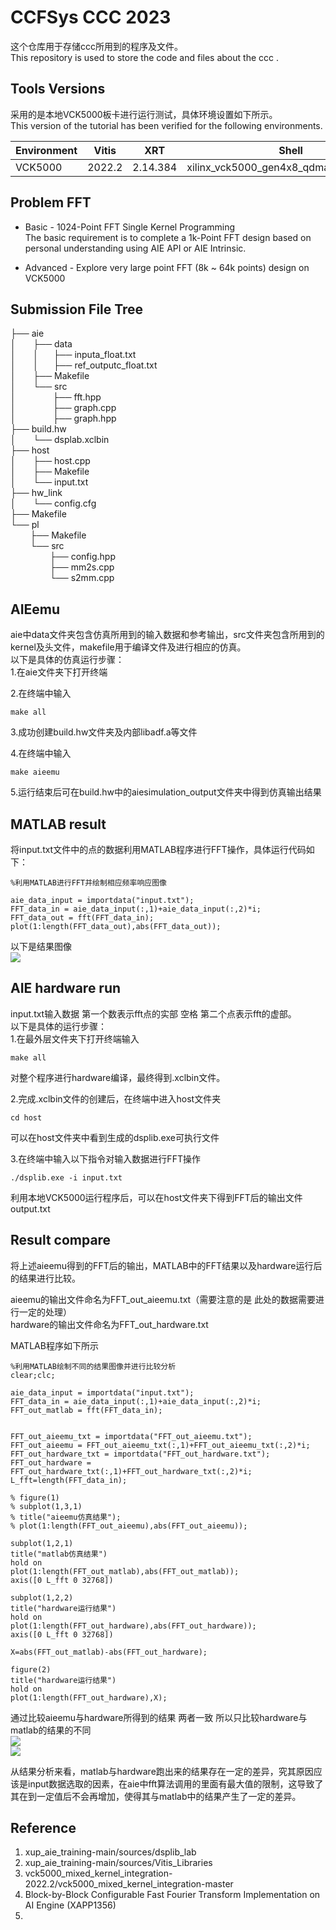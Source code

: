 # CCFSys CCC 2023
这个仓库用于存储ccc所用到的程序及文件。  
This repository is used to store the code and files about the ccc .   

## Tools Versions  
采用的是本地VCK5000板卡进行运行测试，具体环境设置如下所示。  
This version of the tutorial has been verified for the following environments. 

| Environment  | Vitis   |    XRT   | Shell | Notes |
|--------------|---------|----------|-------|-------|
| VCK5000      | 2022.2  | 2.14.384  | xilinx_vck5000_gen4x8_qdma_2_202220_1|  |  

## Problem FFT  
- Basic - 1024-Point FFT Single Kernel Programming  
 The basic requirement is to complete a 1k-Point FFT design based on personal understanding using AIE API or AIE Intrinsic.
 
- Advanced - Explore very large point FFT (8k ~ 64k points) design on VCK5000

## Submission File Tree  
├── aie  
│ &nbsp;&nbsp;&nbsp;&nbsp;&nbsp;&nbsp;├── data  
│ &nbsp;&nbsp;&nbsp;&nbsp;&nbsp;&nbsp;│&nbsp;&nbsp;&nbsp;&nbsp;&nbsp;&nbsp;├── inputa_float.txt  
│ &nbsp;&nbsp;&nbsp;&nbsp;&nbsp;&nbsp;│&nbsp;&nbsp;&nbsp;&nbsp;&nbsp;&nbsp;├── ref_outputc_float.txt  
│ &nbsp;&nbsp;&nbsp;&nbsp;&nbsp;&nbsp;├── Makefile  
│ &nbsp;&nbsp;&nbsp;&nbsp;&nbsp;&nbsp;└── src  
│ &nbsp;&nbsp;&nbsp;&nbsp;&nbsp;&nbsp;&nbsp;&nbsp;&nbsp;&nbsp;&nbsp;&nbsp;&nbsp;&nbsp;├── fft.hpp  
│ &nbsp;&nbsp;&nbsp;&nbsp;&nbsp;&nbsp;&nbsp;&nbsp;&nbsp;&nbsp;&nbsp;&nbsp;&nbsp;&nbsp;├── graph.cpp  
│ &nbsp;&nbsp;&nbsp;&nbsp;&nbsp;&nbsp;&nbsp;&nbsp;&nbsp;&nbsp;&nbsp;&nbsp;&nbsp;&nbsp;├── graph.hpp  
├── build.hw   
│ &nbsp;&nbsp;&nbsp;&nbsp;&nbsp;&nbsp;└── dsplab.xclbin  
├── host  
│ &nbsp;&nbsp;&nbsp;&nbsp;&nbsp;&nbsp;├── host.cpp  
│ &nbsp;&nbsp;&nbsp;&nbsp;&nbsp;&nbsp;├── Makefile  
│ &nbsp;&nbsp;&nbsp;&nbsp;&nbsp;&nbsp;└── input.txt  
├── hw_link  
│ &nbsp;&nbsp;&nbsp;&nbsp;&nbsp;&nbsp;└── config.cfg  
├── Makefile  
└── pl  
 &nbsp;&nbsp;&nbsp;&nbsp;&nbsp;&nbsp;&nbsp;&nbsp;├── Makefile  
 &nbsp;&nbsp;&nbsp;&nbsp;&nbsp;&nbsp;&nbsp;&nbsp;└── src  
 &nbsp;&nbsp;&nbsp;&nbsp;&nbsp;&nbsp;&nbsp;&nbsp;&nbsp;&nbsp;&nbsp;&nbsp;&nbsp;&nbsp;&nbsp;&nbsp;├── config.hpp  
 &nbsp;&nbsp;&nbsp;&nbsp;&nbsp;&nbsp;&nbsp;&nbsp;&nbsp;&nbsp;&nbsp;&nbsp;&nbsp;&nbsp;&nbsp;&nbsp;├── mm2s.cpp  
 &nbsp;&nbsp;&nbsp;&nbsp;&nbsp;&nbsp;&nbsp;&nbsp;&nbsp;&nbsp;&nbsp;&nbsp;&nbsp;&nbsp;&nbsp;&nbsp;└── s2mm.cpp  
  
 
## AIEemu  
aie中data文件夹包含仿真所用到的输入数据和参考输出，src文件夹包含所用到的kernel及头文件，makefile用于编译文件及进行相应的仿真。  
以下是具体的仿真运行步骤：  
1.在aie文件夹下打开终端 

2.在终端中输入
```
make all
```

3.成功创建build.hw文件夹及内部libadf.a等文件  

4.在终端中输入  
```
make aieemu
```

5.运行结束后可在build.hw中的aiesimulation_output文件夹中得到仿真输出结果  

## MATLAB result  
将input.txt文件中的点的数据利用MATLAB程序进行FFT操作，具体运行代码如下：

```
%利用MATLAB进行FFT并绘制相应频率响应图像

aie_data_input = importdata("input.txt");
FFT_data_in = aie_data_input(:,1)+aie_data_input(:,2)*i;
FFT_data_out = fft(FFT_data_in);
plot(1:length(FFT_data_out),abs(FFT_data_out));
```
以下是结果图像  
   ![](images/FFT_MATLAB.png)  
   
## AIE hardware run  
input.txt输入数据 第一个数表示fft点的实部 空格 第二个点表示fft的虚部。  
以下是具体的运行步骤：  
1.在最外层文件夹下打开终端输入
```
make all
```
对整个程序进行hardware编译，最终得到.xclbin文件。  

2.完成.xclbin文件的创建后，在终端中进入host文件夹
```
cd host
```  
可以在host文件夹中看到生成的dsplib.exe可执行文件  

3.在终端中输入以下指令对输入数据进行FFT操作  
```
./dsplib.exe -i input.txt
```
利用本地VCK5000运行程序后，可以在host文件夹下得到FFT后的输出文件output.txt  


## Result compare  

将上述aieemu得到的FFT后的输出，MATLAB中的FFT结果以及hardware运行后的结果进行比较。  

aieemu的输出文件命名为FFT_out_aieemu.txt（需要注意的是 此处的数据需要进行一定的处理）   
hardware的输出文件命名为FFT_out_hardware.txt  

MATLAB程序如下所示  

```
%利用MATLAB绘制不同的结果图像并进行比较分析
clear;clc;

aie_data_input = importdata("input.txt");
FFT_data_in = aie_data_input(:,1)+aie_data_input(:,2)*i;
FFT_out_matlab = fft(FFT_data_in);


FFT_out_aieemu_txt = importdata("FFT_out_aieemu.txt");
FFT_out_aieemu = FFT_out_aieemu_txt(:,1)+FFT_out_aieemu_txt(:,2)*i;
FFT_out_hardware_txt = importdata("FFT_out_hardware.txt");
FFT_out_hardware = FFT_out_hardware_txt(:,1)+FFT_out_hardware_txt(:,2)*i;
L_fft=length(FFT_data_in);

% figure(1)
% subplot(1,3,1)
% title("aieemu仿真结果");
% plot(1:length(FFT_out_aieemu),abs(FFT_out_aieemu));

subplot(1,2,1)
title("matlab仿真结果") 
hold on
plot(1:length(FFT_out_matlab),abs(FFT_out_matlab));
axis([0 L_fft 0 32768])

subplot(1,2,2)
title("hardware运行结果")
hold on
plot(1:length(FFT_out_hardware),abs(FFT_out_hardware));
axis([0 L_fft 0 32768])

X=abs(FFT_out_matlab)-abs(FFT_out_hardware);

figure(2)
title("hardware运行结果")
hold on
plot(1:length(FFT_out_hardware),X);
```  
通过比较aieemu与hardware所得到的结果 两者一致 所以只比较hardware与matlab的结果的不同  
   ![](images/FFT_compare.png)  
   ![](images/FFT_different.png)    

从结果分析来看，matlab与hardware跑出来的结果存在一定的差异，究其原因应该是input数据选取的因素，在aie中fft算法调用的里面有最大值的限制，这导致了其在到一定值后不会再增加，使得其与matlab中的结果产生了一定的差异。  

## Reference  
1. xup_aie_training-main/sources/dsplib_lab
2. xup_aie_training-main/sources/Vitis_Libraries
3. vck5000_mixed_kernel_integration-2022.2/vck5000_mixed_kernel_integration-master
4. Block-by-Block Configurable Fast Fourier Transform Implementation on AI Engine (XAPP1356)
5. 
